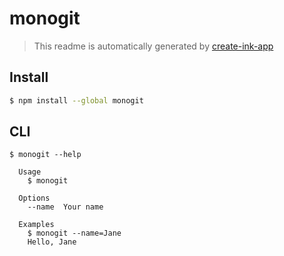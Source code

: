 # monogit

> This readme is automatically generated by [create-ink-app](https://github.com/vadimdemedes/create-ink-app)


## Install

```bash
$ npm install --global monogit
```


## CLI

```
$ monogit --help

  Usage
    $ monogit

  Options
    --name  Your name

  Examples
    $ monogit --name=Jane
    Hello, Jane
```
